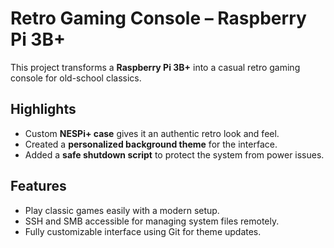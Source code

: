 # Retro Gaming Console – Raspberry Pi 3B+

This project transforms a **Raspberry Pi 3B+** into a casual retro gaming console for old-school classics.  

## Highlights
- Custom **NESPi+ case** gives it an authentic retro look and feel.  
- Created a **personalized background theme** for the interface.  
- Added a **safe shutdown script** to protect the system from power issues.  

## Features
- Play classic games easily with a modern setup.  
- SSH and SMB accessible for managing system files remotely.  
- Fully customizable interface using Git for theme updates.
